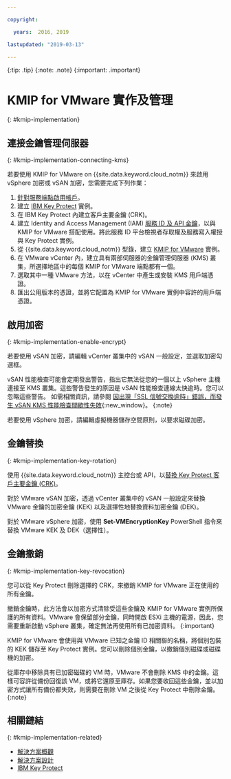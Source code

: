 ```yaml
---

copyright:

  years:  2016, 2019

lastupdated: "2019-03-13"

---
```


{:tip: .tip}
{:note: .note}
{:important: .important}

# KMIP for VMware 實作及管理
{: #kmip-implementation}

## 連接金鑰管理伺服器
{: #kmip-implementation-connecting-kms}

若要使用 KMIP for VMware on {{site.data.keyword.cloud_notm}} 來啟用 vSphere 加密或 vSAN 加密，您需要完成下列作業：

1. [針對服務端點啟用帳戶](/docs/services/service-endpoint?topic=services/service-endpoint-getting-started#getting-started)。
2. 建立 [IBM Key Protect](/docs/services/key-protect?topic=key-protect-getting-started-tutorial) 實例。
3. 在 IBM Key Protect 內建立客戶主要金鑰 (CRK)。
4. 建立 Identity and Access Management (IAM) [服務 ID 及 API 金鑰](/docs/iam?topic=iam-serviceidapikeys)，以與 KMIP for VMware 搭配使用。將此服務 ID 平台檢視者存取權及服務寫入權授與 Key Protect 實例。
5. 從 {{site.data.keyword.cloud_notm}} 型錄，建立 [KMIP for VMware](/docs/services/vmwaresolutions/services?topic=vmware-solutions-kmip_standalone_ordering) 實例。
6. 在 VMware vCenter 內，建立具有兩部伺服器的金鑰管理伺服器 (KMS) 叢集，所選擇地區中的每個 KMIP for VMware 端點都有一個。
7. 選取其中一種 VMware 方法，以在 vCenter 中產生或安裝 KMS 用戶端憑證。
8. 匯出公用版本的憑證，並將它配置為 KMIP for VMware 實例中容許的用戶端憑證。

## 啟用加密
{: #kmip-implementation-enable-encrypt}

若要使用 vSAN 加密，請編輯 vCenter 叢集中的 vSAN 一般設定，並選取加密勾選框。

vSAN 性能檢查可能會定期發出警告，指出它無法從您的一個以上 vSphere 主機連接至 KMS 叢集。這些警告發生的原因是 vSAN 性能檢查連線太快逾時。您可以忽略這些警告。
如需相關資訊，請參閱 [因出現「SSL 信號交換逾時」錯誤，而發生 vSAN KMS 性能檢查間歇性失敗](https://kb.vmware.com/s/article/67115){:new_window}。
{:note}

若要使用 vSphere 加密，請編輯虛擬機器儲存空間原則，以要求磁碟加密。

## 金鑰替換
{: #kmip-implementation-key-rotation}

使用 {{site.data.keyword.cloud_notm}} 主控台或 API，以[替換 Key Protect 客戶主要金鑰 (CRK)](/docs/services/key-protect?topic=key-protect-key-rotation#key-rotation)。

對於 VMware vSAN 加密，透過 vCenter 叢集中的 vSAN 一般設定來替換 VMware 金鑰的加密金鑰 (KEK) 以及選擇性地替換資料加密金鑰 (DEK)。

對於 VMware vSphere 加密，使用 **Set-VMEncryptionKey** PowerShell 指令來替換 VMware KEK 及 DEK（選擇性）。

## 金鑰撤銷
{: #kmip-implementation-key-revocation}

您可以從 Key Protect 刪除選擇的 CRK，來撤銷 KMIP for VMware 正在使用的所有金鑰。

撤銷金鑰時，此方法會以加密方式清除受這些金鑰及 KMIP for VMware 實例所保護的所有資料。VMware 會保留部分金鑰，同時開啟 ESXi 主機的電源，因此，您需要重新啟動 vSphere 叢集，確定無法再使用所有已加密資料。
{:important}

KMIP for VMware 會使用與 VMware 已知之金鑰 ID 相關聯的名稱，將個別包裝的 KEK 儲存至 Key Protect 實例。您可以刪除個別金鑰，以撤銷個別磁碟或磁碟機的加密。

從庫存中移除具有已加密磁碟的 VM 時，VMware 不會刪除 KMS 中的金鑰。這樣可容許從備份回復該 VM，或將它還原至庫存。如果您要收回這些金鑰，並以加密方式讓所有備份都失效，則需要在刪除 VM 之後從 Key Protect 中刪除金鑰。
{:note}

## 相關鏈結
{: #kmip-implementation-related}

* [解決方案概觀](/docs/services/vmwaresolutions/archiref/kmip?topic=vmware-solutions-kmip-overview)
* [解決方案設計](/docs/services/vmwaresolutions/archiref/kmip?topic=vmware-solutions-kmip-design)
* [IBM Key Protect](/docs/services/key-protect?topic=key-protect-getting-started-tutorial)
